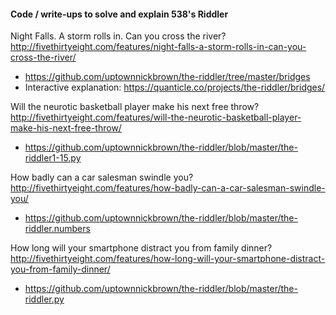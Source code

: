 #### Code / write-ups to solve and explain 538's Riddler

Night Falls. A storm rolls in. Can you cross the river? http://fivethirtyeight.com/features/night-falls-a-storm-rolls-in-can-you-cross-the-river/
* https://github.com/uptownnickbrown/the-riddler/tree/master/bridges
* Interactive explanation: https://quanticle.co/projects/the-riddler/bridges/

Will the neurotic basketball player make his next free throw? http://fivethirtyeight.com/features/will-the-neurotic-basketball-player-make-his-next-free-throw/
* https://github.com/uptownnickbrown/the-riddler/blob/master/the-riddler1-15.py

How badly can a car salesman swindle you? http://fivethirtyeight.com/features/how-badly-can-a-car-salesman-swindle-you/
* https://github.com/uptownnickbrown/the-riddler/blob/master/the-riddler.numbers

How long will your smartphone distract you from family dinner? http://fivethirtyeight.com/features/how-long-will-your-smartphone-distract-you-from-family-dinner/
* https://github.com/uptownnickbrown/the-riddler/blob/master/the-riddler.py
